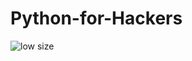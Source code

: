 # Python-for-Hackers
![low size](https://github.com/awab-hassan/python-for-hackers/assets/90965012/8c17c2be-dc3e-4276-b96e-abfacd521884)
